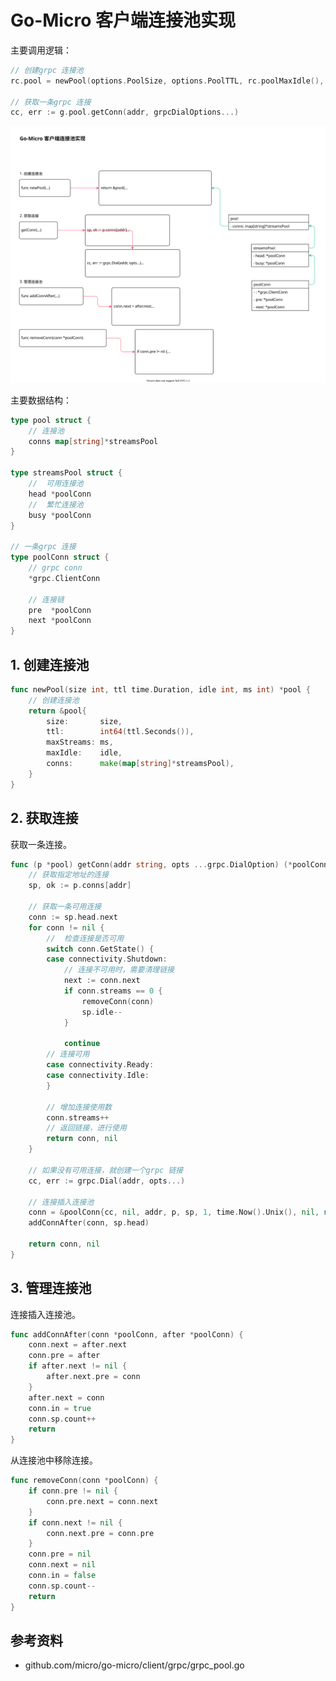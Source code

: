 <!-- ---
title: Go-Micro 客户端调用实现
date: 2020-08-23 20:52:46
category: showcode, micro, go-micro
--- -->

# Go-Micro 客户端连接池实现

主要调用逻辑：

```go
// 创建grpc 连接池
rc.pool = newPool(options.PoolSize, options.PoolTTL, rc.poolMaxIdle(), rc.poolMaxStreams())

// 获取一条grpc 连接
cc, err := g.pool.getConn(addr, grpcDialOptions...)
```

![](images/go-micro_client_pool.svg)

主要数据结构：

```go
type pool struct {
    // 连接池
    conns map[string]*streamsPool
}

type streamsPool struct {
    //  可用连接池
    head *poolConn
    //  繁忙连接池
    busy *poolConn
}

// 一条grpc 连接
type poolConn struct {
    // grpc conn
    *grpc.ClientConn
    
    // 连接链
    pre  *poolConn
    next *poolConn
}
```

## 1. 创建连接池

```go
func newPool(size int, ttl time.Duration, idle int, ms int) *pool {
    // 创建连接池
    return &pool{
        size:       size,
        ttl:        int64(ttl.Seconds()),
        maxStreams: ms,
        maxIdle:    idle,
        conns:      make(map[string]*streamsPool),
    }
}
```

## 2. 获取连接

获取一条连接。

```go
func (p *pool) getConn(addr string, opts ...grpc.DialOption) (*poolConn, error) {
    // 获取指定地址的连接
    sp, ok := p.conns[addr]
    
    // 获取一条可用连接
    conn := sp.head.next
    for conn != nil {
        //  检查连接是否可用
        switch conn.GetState() {
        case connectivity.Shutdown:
            // 连接不可用时，需要清理链接
            next := conn.next
            if conn.streams == 0 {
                removeConn(conn)
                sp.idle--
            }

            continue
        // 连接可用
        case connectivity.Ready:
        case connectivity.Idle:
        }
        
        // 增加连接使用数
        conn.streams++
        // 返回链接，进行使用
        return conn, nil
    }
    
    // 如果没有可用连接，就创建一个grpc 链接
    cc, err := grpc.Dial(addr, opts...)
    
    // 连接插入连接池
    conn = &poolConn{cc, nil, addr, p, sp, 1, time.Now().Unix(), nil, nil, false}
    addConnAfter(conn, sp.head)

    return conn, nil
}
```

## 3. 管理连接池

连接插入连接池。

```go
func addConnAfter(conn *poolConn, after *poolConn) {
    conn.next = after.next
    conn.pre = after
    if after.next != nil {
        after.next.pre = conn
    }
    after.next = conn
    conn.in = true
    conn.sp.count++
    return
}
```

从连接池中移除连接。

```go
func removeConn(conn *poolConn) {
    if conn.pre != nil {
        conn.pre.next = conn.next
    }
    if conn.next != nil {
        conn.next.pre = conn.pre
    }
    conn.pre = nil
    conn.next = nil
    conn.in = false
    conn.sp.count--
    return
}
```

## 参考资料

- github.com/micro/go-micro/client/grpc/grpc_pool.go

